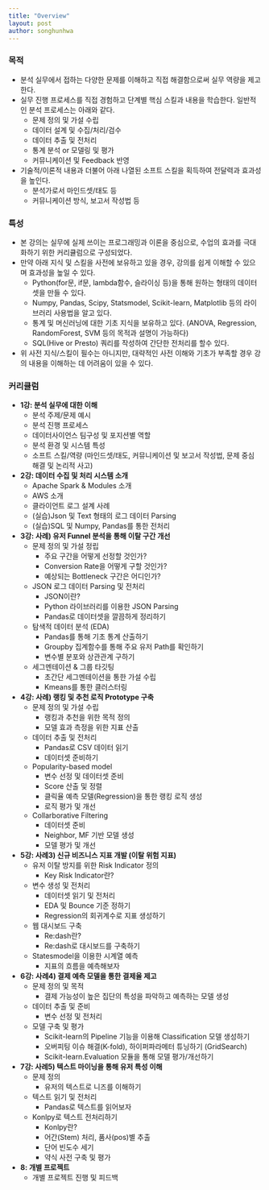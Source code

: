 ```yaml
---
title: "Overview"
layout: post
author: songhunhwa
---
```


### 목적
- 분석 실무에서 접하는 다양한 문제를 이해하고 직접 해결함으로써 실무 역량을 제고한다.
- 실무 진행 프로세스를 직접 경험하고 단계별 핵심 스킬과 내용을 학습한다. 일반적인 분석 프로세스는 아래와 같다.
	- 문제 정의 및 가설 수립
	- 데이터 설계 및 수집/처리/검수
	- 데이터 추출 및 전처리
	- 통계 분석 or 모델링 및 평가
	- 커뮤니케이션 및 Feedback 반영
- 기술적/이론적 내용과 더불어 아래 나열된 소프트 스킬을 획득하여 전달력과 효과성을 높인다.
	- 분석가로서 마인드셋/태도 등
	- 커뮤니케이션 방식, 보고서 작성법 등

### 특성
- 본 강의는 실무에 실제 쓰이는 프로그래밍과 이론을 중심으로, 수업의 효과를 극대화하기 위한 커리큘럼으로 구성되었다.
- 만약 아래 지식 및 스킬을 사전에 보유하고 있을 경우, 강의를 쉽게 이해할 수 있으며 효과성을 높일 수 있다.
	- Python(for문, if문, lambda함수, 슬라이싱 등)을 통해 원하는 형태의 데이터셋을 만들 수 있다.
	- Numpy, Pandas, Scipy, Statsmodel, Scikit-learn, Matplotlib 등의 라이브러리 사용법을 알고 있다.
	- 통계 및 머신러닝에 대한 기초 지식을 보유하고 있다. (ANOVA, Regression, RandomForest, SVM 등의 목적과 설명이 가능하다)
	- SQL(Hive or Presto) 쿼리를 작성하여 간단한 전처리를 할수 있다.
- 위 사전 지식/스킬이 필수는 아니지만, 대략적인 사전 이해와 기초가 부족할 경우 강의 내용을 이해하는 데 어려움이 있을 수 있다. 	

### 커리큘럼
- **1강: 분석 실무에 대한 이해**
	- 분석 주제/문제 예시
	- 분석 진행 프로세스
	- 데이터사이언스 팀구성 및 포지션별 역할
	- 분석 환경 및 시스템 특성
	- 소프트 스킬/역량 (마인드셋/태도, 커뮤니케이션 및 보고서 작성법, 문제 중심 해결 및 논리적 사고)
- **2강: 데이터 수집 및 처리 시스템 소개**
	- Apache Spark & Modules 소개
	- AWS 소개
	- 클라이언트 로그 설계 사례 
	- (실습)Json 및 Text 형태의 로그 데이터 Parsing
	- (실습)SQL 및 Numpy, Pandas를 통한 전처리 
- **3강: 사례) 유저 Funnel 분석을 통해 이탈 구간 개선**
	- 문제 정의 및 가설 정립
		- 주요 구간을 어떻게 선정할 것인가?
		- Conversion Rate을 어떻게 구할 것인가?
		- 예상되는 Bottleneck 구간은 어디인가?
	- JSON 로그 데이터 Parsing 및 전처리
		- JSON이란?
		- Python 라이브러리를 이용한 JSON Parsing
		- Pandas로 데이터셋을 깔끔하게 정리하기 
	- 탐색적 데이터 분석 (EDA)
		- Pandas를 통해 기초 통계 산출하기
		- Groupby 집계함수를 통해 주요 유저 Path를 확인하기
		- 변수별 분포와 상관관계 구하기
	- 세그멘테이션 & 그룹 타깃팅
		- 초간단 세그멘테이션을 통한 가설 수립
		- Kmeans를 통한 클러스터링
- **4강: 사례) 랭킹 및 추천 로직 Prototype 구축**
	- 문제 정의 및 가설 수립
		- 랭킹과 추천을 위한 목적 정의
		- 모델 효과 측정을 위한 지표 산출
	- 데이터 추출 및 전처리
		- Pandas로 CSV 데이터 읽기
		- 데이터셋 준비하기
	- Popularity-based model
		- 변수 선정 및 데이터셋 준비
		- Score 산출 및 정렬	
		- 클릭율 예측 모델(Regression)을 통한 랭킹 로직 생성
		- 로직 평가 및 개선
	- Collarborative Filtering
		- 데이터셋 준비
		- Neighbor, MF 기반 모델 생성
		- 모델 평가 및 개선
- **5강: 사례3) 신규 비즈니스 지표 개발 (이탈 위험 지표)**
	- 유저 이탈 방지를 위한 Risk Indicator 정의
		- Key Risk Indicator란?
	- 변수 생성 및 전처리
		- 데이터셋 읽기 및 전처리
		- EDA 및 Bounce 기준 정하기
		- Regression의 회귀계수로 지표 생성하기
	- 웹 대시보드 구축
		- Re:dash란?
		- Re:dash로 대시보드를 구축하기
	- Statesmodel을 이용한 시계열 예측
		- 지표의 흐름을 예측해보자
- **6강: 사례4) 결제 예측 모델을 통한 결제율 제고**
	- 문제 정의 및 목적
		- 결제 가능성이 높은 집단의 특성을 파악하고 예측하는 모델 생성
	- 데이터 추출 및 준비
		- 변수 선정 및 전처리
	- 모델 구축 및 평가
		- Scikit-learn의 Pipeline 기능을 이용해 Classification 모델 생성하기
		- 오버피팅 이슈 해결(K-fold), 하이퍼파라메터 튜닝하기 (GridSearch)      
		- Scikit-learn.Evaluation 모듈을 통해 모델 평가/개선하기
- **7강: 사례5) 텍스트 마이닝을 통해 유저 특성 이해**
	- 문제 정의
		- 유저의 텍스트로 니즈를 이해하기
	- 텍스트 읽기 및 전처리
		- Pandas로 텍스트를 읽어보자
	- Konlpy로 텍스트 전처리하기
		- Konlpy란?
		- 어간(Stem) 처리, 품사(pos)별 추출
		- 단어 빈도수 세기
		- 약식 사전 구축 및 평가
- **8: 개별 프로젝트**
	- 개별 프로젝트 진행 및 피드백

